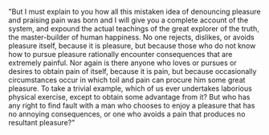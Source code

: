 "But I must explain to you how all this mistaken idea of denouncing pleasure and praising pain was born and I will
 give you a complete account of the system, and expound the actual teachings of the great explorer of the truth, the
  master-builder of human happiness. No one rejects, dislikes, or avoids pleasure itself, because it is pleasure, 
  but because those who do not know how to pursue pleasure rationally encounter consequences that are extremely 
  painful. Nor again is there anyone who loves or pursues or desires to obtain pain of itself, because it is pain, 
  but because occasionally circumstances occur in which toil and pain can procure him some great pleasure. To take a
   trivial example, which of us ever undertakes laborious physical exercise, except to obtain some advantage from 
   it? But who has any right to find fault with a man who chooses to enjoy a pleasure that has no annoying 
   consequences, or one who avoids a pain that produces no resultant pleasure?"
